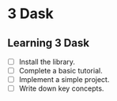 # 3 Dask

## Learning 3 Dask
- [ ] Install the library.
- [ ] Complete a basic tutorial.
- [ ] Implement a simple project.
- [ ] Write down key concepts.
